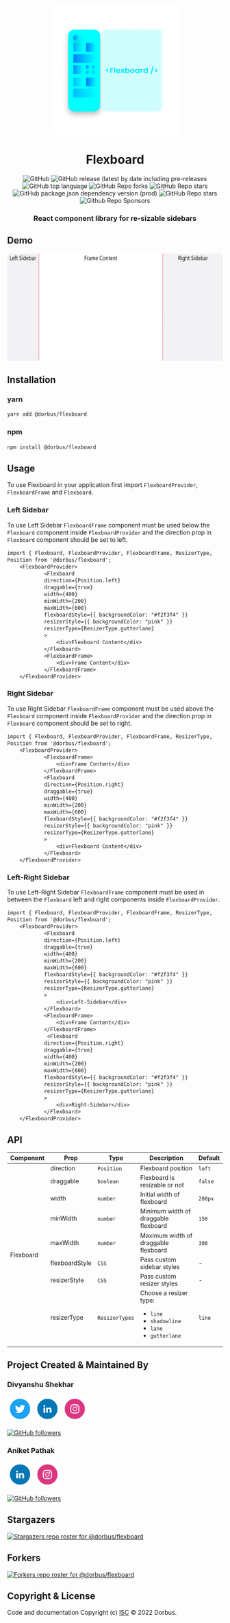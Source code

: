 <div align="center">
<img src="./img/Flexboard_icon.png" height=300 width=300 alt="Flexboard Logo">
<h1>Flexboard</h1>
</div>

<!-- Repository stats -->

<div align="center">

<img alt="GitHub" src="https://img.shields.io/github/license/dorbus/flexboard?style=plastic">

<img alt="GitHub release (latest by date including pre-releases" src="https://img.shields.io/github/v/release/dorbus/flexboard?include_prereleases">

<img alt="GitHub top language" src="https://img.shields.io/github/languages/top/dorbus/flexboard?style=plastic">

<img alt="GitHub Repo forks" src="https://img.shields.io/github/forks/dorbus/flexboard?style=plastic">

<img alt="GitHub Repo stars" src="https://img.shields.io/github/stars/dorbus/flexboard?style=plastic">

<img alt="GitHub package.json dependency version (prod)" src="https://img.shields.io/github/package-json/dependency-version/dorbus/flexboard/react?style=plastic">

<img alt="GitHub Repo stars" src="https://img.shields.io/github/contributors-anon/dorbus/flexboard">

<img alt="Github Repo Sponsors" src="https://img.shields.io/github/sponsors/dorbus?style=plastic)">

<h3>React component library for re-sizable sidebars</h3>

</div>

<!-- Demo -->

## Demo

<div align="center">
<img src="./img/flexboard-demo.gif" height=250 width=600 alt="Flexboard Logo">
</div>

<!-- Installation -->

## Installation

### yarn

```bash
yarn add @dorbus/flexboard
```

### npm

```bash
npm install @dorbus/flexboard
```

<!-- Usage -->

## Usage

To use Flexboard in your application first import `FlexboardProvider`, `FlexboardFrame` and `Flexboard`.

### Left Sidebar

To use Left Sidebar `FlexboardFrame` component must be used below the `Flexboard` component inside `FlexboardProvider` and the direction prop in `Flexboard` component should be set to left.

```tsx
import { Flexboard, FlexboardProvider, FlexboardFrame, ResizerType, Position from '@dorbus/flexboard';
    <FlexboardProvider>
            <Flexboard
            direction={Position.left}
            draggable={true}
            width={400}
            minWidth={200}
            maxWidth={600}
            flexboardStyle={{ backgroundColor: "#f2f3f4" }}
            resizerStyle={{ backgroundColor: "pink" }}
            resizerType={ResizerType.gutterlane}
            >
                <div>Flexboard Content</div>
            </Flexboard>
            <FlexboardFrame>
                <div>Frame Content</div>
            </FlexboardFrame>
    </FlexboardProvider>
```

### Right Sidebar

To use Right Sidebar `FlexboardFrame` component must be used above the `Flexboard` component inside `FlexboardProvider` and the direction prop in `Flexboard` component should be set to right.

```tsx
import { Flexboard, FlexboardProvider, FlexboardFrame, ResizerType, Position from '@dorbus/flexboard';
    <FlexboardProvider>
            <FlexboardFrame>
                <div>Frame Content</div>
            </FlexboardFrame>
            <Flexboard
            direction={Position.right}
            draggable={true}
            width={400}
            minWidth={200}
            maxWidth={600}
            flexboardStyle={{ backgroundColor: "#f2f3f4" }}
            resizerStyle={{ backgroundColor: "pink" }}
            resizerType={ResizerType.gutterlane}
            >
                <div>Flexboard Content</div>
            </Flexboard>
    </FlexboardProvider>
```

### Left-Right Sidebar

To use Left-Right Sidebar `FlexboardFrame` component must be used in between the `Flexboard` left and right components inside `FlexboardProvider`.

```tsx
import { Flexboard, FlexboardProvider, FlexboardFrame, ResizerType, Position from '@dorbus/flexboard';
    <FlexboardProvider>
            <Flexboard
            direction={Position.left}
            draggable={true}
            width={400}
            minWidth={200}
            maxWidth={600}
            flexboardStyle={{ backgroundColor: "#f2f3f4" }}
            resizerStyle={{ backgroundColor: "pink" }}
            resizerType={ResizerType.gutterlane}
            >
                <div>Left-Sidebar</div>
            </Flexboard>
            <FlexboardFrame>
                <div>Frame Content</div>
            </FlexboardFrame>
             <Flexboard
            direction={Position.right}
            draggable={true}
            width={400}
            minWidth={200}
            maxWidth={600}
            flexboardStyle={{ backgroundColor: "#f2f3f4" }}
            resizerStyle={{ backgroundColor: "pink" }}
            resizerType={ResizerType.gutterlane}
            >
                <div>Right-Sidebar</div>
            </Flexboard>
    </FlexboardProvider>
```

<!-- API -->

## API

<table>
    <thead>
        <tr>
            <th>Component</th>
            <th>Prop</th>
            <th>Type</th>
            <th>Description</th>
            <th>Default</th>
        </tr>
    </thead>
    <tbody>
        <tr>
            <td rowspan=10>Flexboard</td>
            <td >direction</td>
            <td><code>Position</code></td>
            <td>Flexboard position</td>
            <td><code>left</code></td>
        </tr>
        <tr>
            <td>draggable</td>
            <td><code>boolean</code></td>
            <td>Flexboard is resizable or not</td>
            <td><code>false</code></td>
        </tr>
        <tr>
            <td>width</td>
            <td><code>number</code></td>
            <td>Initial width of flexboard</td>
            <td><code>200px</code></td>
        </tr>
        <tr>
            <td>minWidth</td>
            <td><code>number</code></td>
            <td>Minimum width of draggable flexboard</td>
            <td><code>150</code></td>
        </tr>
        <tr>
            <td>maxWidth</td>
            <td><code>number</code></td>
            <td>Maximum width of draggable flexboard</td>
            <td><code>300</code></td>
        </tr>
        <tr>
            <td>flexboardStyle</td>
            <td><code>CSS</code></td>
            <td>Pass custom sidebar styles</td>
            <td>-</td>
        </tr>
        <tr>
            <td>resizerStyle</td>
            <td><code>CSS</code></td>
            <td>Pass custom resizer styles</td>
            <td>-</td>
        </tr>
        <tr>
            <td>resizerType</td>
            <td><code>ResizerTypes</code></td>
            <td>Choose a resizer type: <ul><li><code>line</code></li><li><code>shadowline</code></li><li><code>lane</code></li><li><code>gutterlane</code></li></ul></td>
            <td><code>line</code></td>
        </tr>
    </tbody>
</table>

## Project Created & Maintained By

### Divyanshu Shekhar

<a href="https://twitter.com/dshekhar17"><img src="https://github.com/aritraroy/social-icons/blob/master/twitter-icon.png?raw=true" width="60"></a> <a href="https://in.linkedin.com/in/divyanshu-shekhar-a8a04a162"><img src="https://github.com/aritraroy/social-icons/blob/master/linkedin-icon.png?raw=true" width="60"></a> <a href="https://instagram.com/dshekhar17"><img src="https://github.com/aritraroy/social-icons/blob/master/instagram-icon.png?raw=true" width="60"></a>

[![GitHub followers](https://img.shields.io/github/followers/divshekhar.svg?style=social&label=Follow)](https://github.com/divshekhar/)

### Aniket Pathak

<a href="https://www.linkedin.com/in/aniket-pathak-8925311b5/"><img src="https://github.com/aritraroy/social-icons/blob/master/linkedin-icon.png?raw=true" width="60"></a> <a href="https://www.instagram.com/anik3t_pathak/"><img src="https://github.com/aritraroy/social-icons/blob/master/instagram-icon.png?raw=true" width="60"></a>

[![GitHub followers](https://img.shields.io/github/followers/aniketpathak028.svg?style=social&label=Follow)](https://github.com/aniketpathak028/)

## Stargazers

[![Stargazers repo roster for @dorbus/flexboard](https://reporoster.com/stars/dark/dorbus/flexboard)](https://github.com/dorbus/flexboard/stargazers)

## Forkers

[![Forkers repo roster for @dorbus/flexboard](https://reporoster.com/forks/dark/dorbus/flexboard)](https://github.com/dorbus/flexboard/network/members)

<!-- License -->
## Copyright & License

Code and documentation Copyright (c) [ISC](LICENSE) © 2022 Dorbus.
